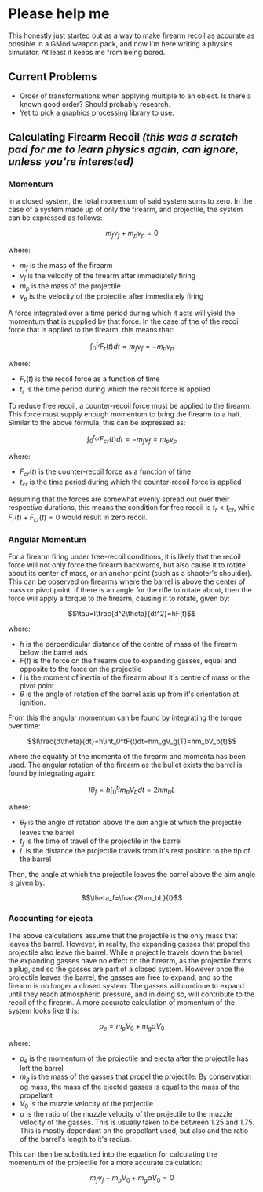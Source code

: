 # Please help me

This honestly just started out as a way to make firearm recoil as accurate as possible in a GMod weapon pack, and now I'm here writing a physics simulator. At least it keeps me from being bored.

## Current Problems

- Order of transformations when applying multiple to an object. Is there a known good order? Should probably research.
- Yet to pick a graphics processing library to use.

## Calculating Firearm Recoil *(this was a scratch pad for me to learn physics again, can ignore, unless you're interested)*

### Momentum

In a closed system, the total momentum of said system sums to zero. In the case of a system made up of only the firearm, and projectile, the system can be expressed as follows:

$$m_fv_f+m_pv_p=0$$

where: 

- $m_f$ is the mass of the firearm
- $v_f$ is the velocity of the firearm after immediately firing
- $m_p$ is the mass of the projectile
- $v_p$ is the velocity of the projectile after immediately firing

A force integrated over a time period during which it acts will yield the momentum that is supplied by that force. In the case of the of the recoil force that is applied to the firearm, this means that:

$$\int_0^{t_r}F_r(t)dt=m_fv_f=-m_pv_p$$

where:
- $F_r(t)$ is the recoil force as a function of time
- $t_r$ is the time period during which the recoil force is applied

To reduce free recoil, a counter-recoil force must be applied to the firearm. This force must supply enough momentum to bring the firearm to a halt. Similar to the above formula, this can be expressed as:

$$\int_0^{t_{cr}}F_{cr}(t)dt=-m_fv_f=m_pv_p$$

where:
- $F_{cr}(t)$ is the counter-recoil force as a function of time
- $t_{cr}$ is the time period during which the counter-recoil force is applied

Assuming that the forces are somewhat evenly spread out over their respective durations, this means the condition for free recoil is $t_r < t_{cr}$, while $F_r(t)+F_{cr}(t)=0$ would result in zero recoil.

### Angular Momentum

For a firearm firing under free-recoil conditions, it is likely that the recoil force will not only force the firearm backwards, but also cause it to rotate about its center of mass, or an anchor point (such as a shooter's shoulder). This can be observed on firearms where the barrel is above the center of mass or pivot point. If there is an angle for the rifle to rotate about, then the force will apply a torque to the firearm, causing it to rotate, given by:

$$\tau=I\frac{d^2\theta}{dt^2}=hF(t)$$

where:
- $h$ is the perpendicular distance of the centre of mass of the firearm below the barrel axis
- $F(t)$ is the force on the firearm due to expanding gasses, equal and opposite to the force on the projectile
- $I$ is the moment of inertia of the firearm about it's centre of mass or the pivot point
- $\theta$ is the angle of rotation of the barrel axis up from it's orientation at ignition.

From this the angular momentum can be found by integrating the torque over time:

$$I\frac{d\theta}{dt}=h\int_0^tF(t)dt=hm_gV_g(T)=hm_bV_b(t)$$

where the equality of the momenta of the firearm and momenta has been used. The angular rotation of the firearm as the bullet exists the barrel is found by integrating again:

$$I\theta_f=h\int_0^{t_f}m_bV_bdt=2hm_bL$$

where:
- $\theta_f$ is the angle of rotation above the aim angle at which the projectile leaves the barrel
- $t_f$ is the time of travel of the projectile in the barrel
- $L$ is the distance the projectile travels from it's rest position to the tip of the barrel

Then, the angle at which the projectile leaves the barrel above the aim angle is given by:

$$\theta_f=\frac{2hm_bL}{I}$$

### Accounting for ejecta

The above calculations assume that the projectile is the only mass that leaves the barrel. However, in reality, the expanding gasses that propel the projectile also leave the barrel. While a projectile travels down the barrel, the expanding gasses have no effect on the firearm, as the projectile forms a plug, and so the gasses are part of a closed system. However once the projectile leaves the barrel, the gasses are free to expand, and so the firearm is no longer a closed system. The gasses will continue to expand until they reach atmospheric pressure, and in doing so, will contribute to the recoil of the firearm. A more accurate calculation of momentum of the system looks like this:

$$p_e=m_pV_0+m_g\alpha V_0$$

where:

- $p_e$ is the momentum of the projectile and ejecta after the projectile has left the barrel
- $m_g$ is the mass of the gasses that propel the projectile. By conservation og mass, the mass of the ejected gasses is equal to the mass of the propellant 
- $V_0$ is the muzzle velocity of the projectile
- $\alpha$ is the ratio of the muzzle velocity of the projectile to the muzzle velocity of the gasses. This is usually taken to be between 1.25 and 1.75. This is mostly dependant on the propellant used, but also and the ratio of the barrel's length to it's radius.

This can then be substituted into the equation for calculating the momentum of the projectile for a more accurate calculation:

$$m_fv_f+m_pV_0+m_g\alpha V_0=0$$